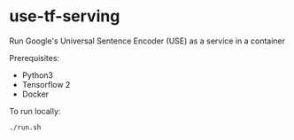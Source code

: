 # use-tf-serving
Run Google's Universal Sentence Encoder (USE) as a service in a container

Prerequisites:
* Python3
* Tensorflow 2
* Docker


To run locally:
```
./run.sh
```
